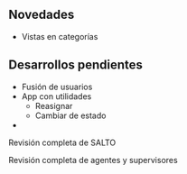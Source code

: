 ## Novedades

- Vistas en categorías
 
## Desarrollos pendientes

- Fusión de usuarios
- App con utilidades
	- Reasignar
	- Cambiar de estado
- 




Revisión completa de SALTO

Revisión completa de agentes y supervisores


